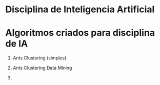 # Disciplina de Inteligencia Artificial
# Algoritmos criados para disciplina de IA

1) Ants Clustering (simples) 

2) Ants Clustering Data Mining

3) 


